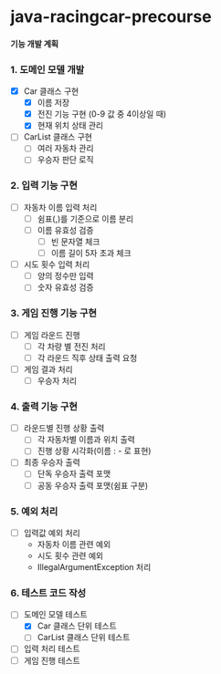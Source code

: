 # java-racingcar-precourse

#### 기능 개발 계획

### 1. 도메인 모델 개발
- [x] Car 클래스 구현
  - [x] 이름 저장
  - [x] 전진 기능 구현 (0-9 값 중 4이상일 때)
  - [x] 현재 위치 상태 관리
- [ ] CarList 클래스 구현
  - [ ] 여러 자동차 관리
  - [ ] 우승자 판단 로직

### 2. 입력 기능 구현
- [ ] 자동차 이름 입력 처리
  - [ ] 쉼표(,)를 기준으로 이름 분리
  - [ ] 이름 유효성 검증
    - [ ] 빈 문자열 체크
    - [ ] 이름 길이 5자 초과 체크
- [ ] 시도 횟수 입력 처리
  - [ ] 양의 정수만 입력
  - [ ] 숫자 유효성 검증

### 3. 게임 진행 기능 구현
- [ ] 게임 라운드 진행
  - [ ] 각 차량 별 전진 처리
  - [ ] 각 라운드 직후 상태 출력 요청
- [ ] 게임 결과 처리
  - [ ] 우승자 처리

### 4. 출력 기능 구현
- [ ] 라운드별 진행 상황 출력
  - [ ] 각 자동차별 이름과 위치 출력
  - [ ] 진행 상황 시각화(이름 : - 로 표현)
- [ ] 최종 우승자 출력
  - [ ] 단독 우승자 출력 포맷
  - [ ] 공동 우승자 출력 포맷(쉼표 구분)

### 5. 예외 처리
- [ ] 입력값 예외 처리
  - 자동차 이름 관련 예외
  - 시도 횟수 관련 예외
  - IllegalArgumentException 처리

### 6. 테스트 코드 작성
- [ ] 도메인 모델 테스트
  - [x] Car 클래스 단위 테스트
  - [ ] CarList 클래스 단위 테스트
- [ ] 입력 처리 테스트
- [ ] 게임 진행 테스트